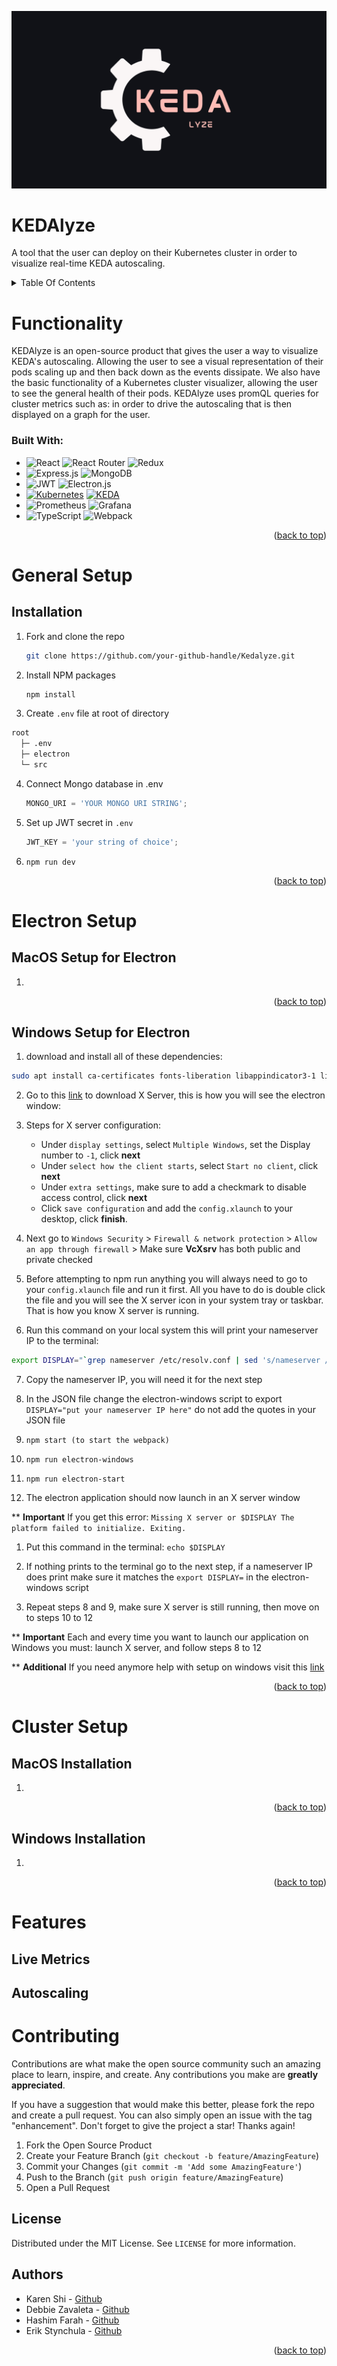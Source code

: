 ![KEDALyzeLogo](./src/styles/logo1.jpg?raw=true)

# KEDAlyze

A tool that the user can deploy on their Kubernetes cluster in order to visualize real-time KEDA autoscaling.

<!--- TABLE OF CONTENTS --->
<details>
  <summary>Table Of Contents</summary>
  <ol>
    <li>
      <a href="#functionality">Functionality</a>
      <ul>
        <li><a href="#built-with">Built With</a></li>
      </ul>
    </li>
	    <li>
      <a href="#general-setup">General Setup</a>
      <ul>
	  <li><a href="#installation">Installation</a></li>
      </ul>
    </li>
    <li>
      <a href="#electron-setup">Electron Setup</a>
      <ul>
	  <li><a href="#installation">MacOS Installation</a></li>
	  <li><a href="#installation">Windows Installation</a></li>
      </ul>
    </li>
	    <li>
      <a href="#cluster-setup">Cluster Setup</a>
      <ul>
	  <li><a href="#installation">MacOS Installation</a></li>
	  <li><a href="#installation">Windows Installation</a></li>
      </ul>
    </li>
    	    <li>
      <a href="#features">Features</a>
      <ul>
	  <li><a href="#live-metrics">Live Metrics</a></li>
	  <li><a href="#autoscaling">Auto Scaling</a></li>
      </ul>
    </li>
    <li><a href="#contributing">Contributing</a></li>
    <li><a href="#license">License</a></li>
    <li><a href="#authors">Authors</a></li>
  </ol>
</details>

# Functionality

KEDAlyze is an open-source product that gives the user a way to visualize KEDA's autoscaling. Allowing the user to see a visual representation of their pods scaling up and then back down as the events dissipate. We also have the basic functionality of a Kubernetes cluster visualizer, allowing the user to see the general health of their pods. KEDAlyze uses promQL queries for cluster metrics such as: in order to drive the autoscaling that is then displayed on a graph for the user.

### Built With:

- ![React](https://img.shields.io/badge/react-%2320232a.svg?style=for-the-badge&logo=react&logoColor=%2361DAFB)
  ![React Router](https://img.shields.io/badge/React_Router-CA4245?style=for-the-badge&logo=react-router&logoColor=white) ![Redux](https://img.shields.io/badge/redux-%23593d88.svg?style=for-the-badge&logo=redux&logoColor=white)
- ![Express.js](https://img.shields.io/badge/express.js-%23404d59.svg?style=for-the-badge&logo=express&logoColor=%2361DAFB) ![MongoDB](https://img.shields.io/badge/MongoDB-%234ea94b.svg?style=for-the-badge&logo=mongodb&logoColor=white)
- ![JWT](https://img.shields.io/badge/JWT-black?style=for-the-badge&logo=JSON%20web%20tokens)
  ![Electron.js](https://img.shields.io/badge/Electron-191970?style=for-the-badge&logo=Electron&logoColor=white)
- <a href='https://github.com/shivamkapasia0' target="_blank"><img alt='Kubernetes' src='https://img.shields.io/badge/Kubernetes-100000?style=for-the-badge&logo=Kubernetes&logoColor=white&labelColor=000000&color=black'/></a>
  <a href='https://github.com/shivamkapasia0' target="_blank"><img alt='KEDA' src='https://img.shields.io/badge/KEDA-100000?style=for-the-badge&logo=KEDA&logoColor=white&labelColor=000000&color=2F61D3'/></a>
- ![Prometheus](https://img.shields.io/badge/Prometheus-E6522C?style=for-the-badge&logo=Prometheus&logoColor=white) ![Grafana](https://img.shields.io/badge/grafana-%23F46800.svg?style=for-the-badge&logo=grafana&logoColor=white)
- ![TypeScript](https://img.shields.io/badge/typescript-%23007ACC.svg?style=for-the-badge&logo=typescript&logoColor=white) ![Webpack](https://img.shields.io/badge/webpack-%238DD6F9.svg?style=for-the-badge&logo=webpack&logoColor=black)

<p align="right">(<a href="#readme-top">back to top</a>)</p>

# General Setup

## Installation

1. Fork and clone the repo
   ```sh
   git clone https://github.com/your-github-handle/Kedalyze.git
   ```
2. Install NPM packages
   ```sh
   npm install
   ```
3. Create `.env` file at root of directory

```sh
root
  ├─ .env
  ├─ electron
  └─ src
```

4. Connect Mongo database in .env
   ```js
   MONGO_URI = 'YOUR MONGO URI STRING';
   ```
5. Set up JWT secret in `.env`
   ```js
   JWT_KEY = 'your string of choice';
   ```
6. `npm run dev`

<p align="right">(<a href="#readme-top">back to top</a>)</p>

# Electron Setup

## MacOS Setup for Electron

1.

<p align="right">(<a href="#readme-top">back to top</a>)</p>

## Windows Setup for Electron

1. download and install all of these dependencies:

```sh
sudo apt install ca-certificates fonts-liberation libappindicator3-1 libasound2 libatk-bridge2.0-0 libatk1.0-0 libc6 libcairo2 libcups2 libdbus-1-3 libexpat1 libfontconfig1 libgbm1 libgcc1 libglib2.0-0 libgtk-3-0 libnspr4 libnss3 libpango-1.0-0 libpangocairo-1.0-0 libstdc++6 libx11-6 libx11-xcb1 libxcb1 libxcomposite1 libxcursor1 libxdamage1 libxext6 libxfixes3 libxi6 libxrandr2 libxrender1 libxss1 libxtst6 lsb-release wget xdg-utils
```

2. Go to this [link](https://sourceforge.net/projects/vcxsrv/) to download X Server, this is how you will see the electron window:

3. Steps for X server configuration:

   - Under `display settings`, select `Multiple Windows`, set the Display number to `-1`, click **next**
   - Under `select how the client starts`, select `Start no client`, click **next**
   - Under `extra settings`, make sure to add a checkmark to disable access control, click **next**
   - Click `save configuration` and add the `config.xlaunch` to your desktop, click **finish**.

4. Next go to `Windows Security` > `Firewall & network protection` > `Allow an app through firewall` > Make sure **VcXsrv** has both public and private checked

5. Before attempting to npm run anything you will always need to go to your `config.xlaunch` file and run it first. All you have to do is double click the file and you will see the X server icon in your system tray or taskbar. That is how you know X server is running.

6. Run this command on your local system this will print your nameserver IP to the terminal:

```sh
export DISPLAY="`grep nameserver /etc/resolv.conf | sed 's/nameserver //'`:0"
```

7. Copy the nameserver IP, you will need it for the next step

8. In the JSON file change the electron-windows script to export
   `DISPLAY="put your nameserver IP here"` do not add the quotes in your JSON file

9. `npm start (to start the webpack)`

10. `npm run electron-windows`

11. `npm run electron-start`

12. The electron application should now launch in an X server window

\*\* **Important**
If you get this error: `Missing X server or $DISPLAY
The platform failed to initialize. Exiting. `

1. Put this command in the terminal: `echo $DISPLAY `

2. If nothing prints to the terminal go to the next step, if a nameserver IP does print make sure it matches the `export DISPLAY=` in the electron-windows script

3. Repeat steps 8 and 9, make sure X server is still running, then move on to steps 10 to 12

\*\* **Important**
Each and every time you want to launch our application on Windows you must: launch X server, and follow steps 8 to 12

\*\* **Additional**
If you need anymore help with setup on windows visit this [link](https://techcommunity.microsoft.com/t5/windows-dev-appconsult/running-wsl-gui-apps-on-windows-10/ba-p/1493242)

<p align="right">(<a href="#readme-top">back to top</a>)</p>

# Cluster Setup

## MacOS Installation

1.

<p align="right">(<a href="#readme-top">back to top</a>)</p>

## Windows Installation

1.

<p align="right">(<a href="#readme-top">back to top</a>)</p>

# Features

## Live Metrics

## Autoscaling

# Contributing

Contributions are what make the open source community such an amazing place to learn, inspire, and create. Any contributions you make are **greatly appreciated**.

If you have a suggestion that would make this better, please fork the repo and create a pull request. You can also simply open an issue with the tag "enhancement".
Don't forget to give the project a star! Thanks again!

1. Fork the Open Source Product
2. Create your Feature Branch (`git checkout -b feature/AmazingFeature`)
3. Commit your Changes (`git commit -m 'Add some AmazingFeature'`)
4. Push to the Branch (`git push origin feature/AmazingFeature`)
5. Open a Pull Request

## License

Distributed under the MIT License. See `LICENSE` for more information.

## Authors

- Karen Shi - [Github](https://github.com/ks1009)
- Debbie Zavaleta - [Github](https://github.com/dzavaleta96)
- Hashim Farah - [Github](https://github.com/Hashim-21)
- Erik Stynchula - [Github](https://github.com/EStynch)

<p align="right">(<a href="#readme-top">back to top</a>)</p>
